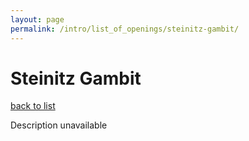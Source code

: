 ```yaml
---
layout: page
permalink: /intro/list_of_openings/steinitz-gambit/
---
```


# Steinitz Gambit

[back to list](../../intro/list_of_openings)

Description unavailable